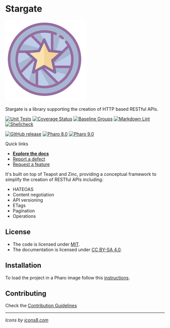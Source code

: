 # Stargate

![Logo](assets/logo.svg)

Stargate is a library supporting the creation of HTTP based RESTful APIs.

[![Unit Tests](https://github.com/ba-st/Stargate/actions/workflows/unit-tests.yml/badge.svg)](https://github.com/ba-st/Stargate/actions/workflows/unit-tests.yml)
[![Coverage Status](https://codecov.io/github/ba-st/Stargate/coverage.svg?branch=release-candidate)](https://codecov.io/gh/ba-st/Stargate/branch/release-candidate)
[![Baseline Groups](https://github.com/ba-st/Stargate/actions/workflows/loading-groups.yml/badge.svg)](https://github.com/ba-st/Stargate/actions/workflows/loading-groups.yml)
[![Markdown Lint](https://github.com/ba-st/Stargate/actions/workflows/markdown-lint.yml/badge.svg)](https://github.com/ba-st/Stargate/actions/workflows/markdown-lint.yml)
[![Shellcheck](https://github.com/ba-st/Stargate/actions/workflows/shellcheck.yml/badge.svg)](https://github.com/ba-st/Stargate/actions/workflows/shellcheck.yml)

[![GitHub release](https://img.shields.io/github/release/ba-st/Stargate.svg)](https://github.com/ba-st/Stargate/releases/latest)
[![Pharo 8.0](https://img.shields.io/badge/Pharo-8.0-informational)](https://pharo.org)
[![Pharo 9.0](https://img.shields.io/badge/Pharo-9.0-informational)](https://pharo.org)

Quick links

- [**Explore the docs**](docs/README.md)
- [Report a defect](https://github.com/ba-st/Stargate/issues/new?labels=Type%3A+Defect)
- [Request a feature](https://github.com/ba-st/Stargate/issues/new?labels=Type%3A+Feature)

It's built on top of Teapot and Zinc, providing a conceptual framework to
simplify the creation of RESTful APIs including:

- HATEOAS
- Content negotiation
- API versioning
- ETags
- Pagination
- Operations

## License

- The code is licensed under [MIT](LICENSE).
- The documentation is licensed under [CC BY-SA 4.0](http://creativecommons.org/licenses/by-sa/4.0/).

## Installation

To load the project in a Pharo image follow this [instructions](docs/how-to/how-to-load-in-pharo.md).

## Contributing

Check the [Contribution Guidelines](CONTRIBUTING.md)

---
*Icons by [icons8.com](https://icons8.com)*
